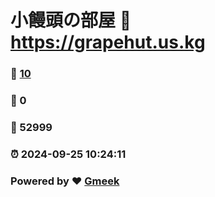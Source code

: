 # 小饅頭の部屋 :link: https://grapehut.us.kg 
### :page_facing_up: [10](https://grapehut.us.kg/tag.html) 
### :speech_balloon: 0 
### :hibiscus: 52999 
### :alarm_clock: 2024-09-25 10:24:11 
### Powered by :heart: [Gmeek](https://github.com/Meekdai/Gmeek)
